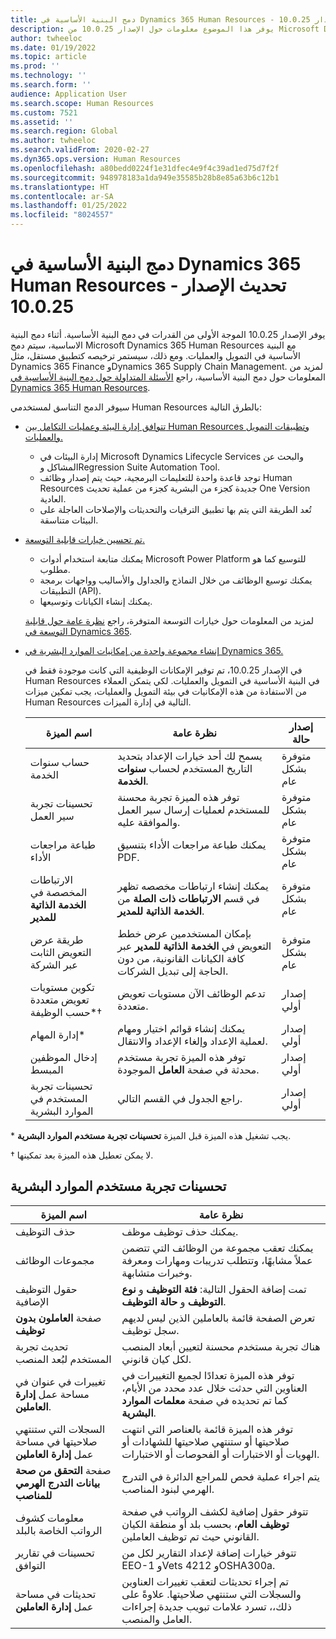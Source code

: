 ```yaml
---
title: دمج البنية الأساسية في Dynamics 365 Human Resources - تحديث الإصدار 10.0.25
description: يوفر هذا الموضوع معلومات حول الإصدار 10.0.25 من Microsoft Dynamics 365 Human Resources، الذي يوفر الموجة الأولى من القدرات في دمج البنية الأساسية.
author: twheeloc
ms.date: 01/19/2022
ms.topic: article
ms.prod: ''
ms.technology: ''
ms.search.form: ''
audience: Application User
ms.search.scope: Human Resources
ms.custom: 7521
ms.assetid: ''
ms.search.region: Global
ms.author: twheeloc
ms.search.validFrom: 2020-02-27
ms.dyn365.ops.version: Human Resources
ms.openlocfilehash: a80bedd0224f1e31dfec4e9f4c39ad1ed75d7f2f
ms.sourcegitcommit: 948978183a1da949e35585b28b8e85a63b6c12b1
ms.translationtype: HT
ms.contentlocale: ar-SA
ms.lasthandoff: 01/25/2022
ms.locfileid: "8024557"
---
```

# <a name="dynamics-365-human-resources-infrastructure-merge---release-10025-update"></a>دمج البنية الأساسية في Dynamics 365 Human Resources - تحديث الإصدار 10.0.25

يوفر الإصدار 10.0.25 الموجة الأولى من القدرات في دمج البنية الأساسية.‬ أثناء دمج البنية الاساسية، سيتم دمج Microsoft Dynamics 365 Human Resources مع البنية الأساسية في التمويل والعمليات. ومع ذلك، سيستمر ترخيصه كتطبيق مستقل، مثل Dynamics 365 Finance وDynamics 365 Supply Chain Management. لمزيد من المعلومات حول دمج البنية الأساسية، راجع [الأسئلة المتداولة حول دمج البنية الأساسية في Dynamics 365 Human Resources](../human-resources/hr-infrastructure-merge-faq.md).

سيوفر الدمج التناسق لمستخدمي Human Resources بالطرق التالية:

- [تتوافق إدارة البيئة وعمليات التكامل بين Human Resources وتطبيقات التمويل والعمليات.](/dynamics365-release-plan/2021wave2/human-resources/dynamics365-human-resources/consistent-environment-management-integrations-between-human-resources-finance-operations-apps)

    - إدارة البيئات في Microsoft Dynamics Lifecycle Services والبحث عن المشاكل وRegression Suite Automation Tool.
    - توجد قاعدة واحدة للتعليمات البرمجية، حيث يتم إصدار وظائف Human Resources جديدة كجزء من البشرية كجزء من عملية تحديث One Version العادية.
    - تُعد الطريقة التي يتم بها تطبيق الترقيات والتحديثات والإصلاحات العاجلة على البيئات متناسقة.

- [تم تحسين خيارات قابلية التوسعة.](/dynamics365-release-plan/2021wave2/human-resources/dynamics365-human-resources/improve-extensibility-options.md)

    - يمكنك متابعة استخدام أدوات Microsoft Power Platform للتوسيع كما هو مطلوب.
    - يمكنك توسيع الوظائف من خلال النماذج والجداول والأساليب وواجهات برمجة التطبيقات (API).
    - يمكنك إنشاء الكيانات وتوسيعها.

    لمزيد من المعلومات حول خيارات التوسعة المتوفرة، راجع [نظرة عامة حول قابلية التوسعة في Dynamics 365](../fin-ops-core/dev-itpro/extensibility/extensibility-home-page.md).

- [إنشاء مجموعة واحدة من إمكانيات الموارد البشرية في Dynamics 365.](/dynamics365-release-plan/2021wave2/human-resources/create-one-set-human-resources-capabilities-within-dynamics-365.md)

    في الإصدار 10.0.25، تم توفير الإمكانات الوظيفية التي كانت موجودة فقط في Human Resources في البنية الأساسية في التمويل والعمليات. لكي يتمكن العملاء من الاستفادة من هذه الإمكانيات في بيئة التمويل والعمليات، يجب تمكين ميزات Human Resources التالية في إدارة الميزات.

    | اسم الميزة | نظرة عامة | إصدار حالة | 
    |--------------|----------|----------------| 
    | حساب سنوات الخدمة | يسمح لك أحد خيارات الإعداد بتحديد التاريخ المستخدم لحساب **سنوات الخدمة**. | متوفرة بشكل عام | 
    | تحسينات تجربة سير العمل | توفر هذه الميزة تجربة محسنة للمستخدم لعمليات إرسال سير العمل والموافقة عليه. | متوفرة بشكل عام | 
    | طباعة مراجعات الأداء | يمكنك طباعة مراجعات الأداء بتنسيق PDF. | متوفرة بشكل عام | 
    | الارتباطات المخصصة في **الخدمة الذاتية للمدير** | يمكنك إنشاء ارتباطات مخصصه تظهر في قسم **الارتباطات ذات الصلة** من **الخدمة الذاتية للمدير**. | متوفرة بشكل عام | 
    | طريقة عرض التعويض الثابت عبر الشركة | بإمكان المستخدمين عرض خطط التعويض في **الخدمة الذاتية للمدير** عبر كافة الكيانات القانونية، من دون الحاجة إلى تبديل الشركات. | متوفرة بشكل عام | 
    | تكوين مستويات تعويض متعددة حسب الوظيفة\*&dagger; | تدعم الوظائف الآن مستويات تعويض متعددة. | إصدار أولي | 
    | إدارة المهام\* | يمكنك إنشاء قوائم اختيار ومهام لعملية الإعداد وإلغاء الإعداد والانتقال. | إصدار أولي | 
    | إدخال الموظفين المبسط‬ | توفر هذه الميزة تجربة مستخدم محدثة في صفحة **العامل** الموجودة‏‎. | إصدار أولي | 
    | تحسينات تجربة المستخدم في الموارد البشرية | راجع الجدول في القسم التالي.  | إصدار أولي | 

\* يجب تشغيل هذه الميزة قبل الميزة **تحسينات تجربة مستخدم الموارد البشرية**.

&dagger; لا يمكن تعطيل هذه الميزة بعد تمكينها.

## <a name="human-resource-user-experience-enhancements"></a>تحسينات تجربة مستخدم الموارد البشرية

| اسم الميزة | نظرة عامة | 
|--------------|----------| 
| حذف التوظيف | يمكنك حذف توظيف موظف. | 
| مجموعات الوظائف | يمكنك تعقب مجموعة من الوظائف التي تتضمن عملاً مشابهًا، وتتطلب تدريبات ومهارات ومعرفة وخبرات متشابهة. | 
| حقول التوظيف الإضافية | تمت إضافة الحقول التالية: **فئة التوظيف** و **نوع التوظيف** و **حالة التوظيف**. | 
| صفحة **العاملون بدون توظيف** | تعرض الصفحة قائمة بالعاملين الذين ليس لديهم سجل توظيف. | 
| تحديث تجربة المستخدم لبُعد المنصب | هناك تجربة مستخدم محسنة لتعيين أبعاد المنصب لكل كيان قانوني. | 
| تغييرات في عنوان في مساحة عمل **إدارة العاملين**. | توفر هذه الميزة تعدادًا لجميع التغييرات في العناوين التي حدثت خلال عدد محدد من الأيام، كما تم تحديده في صفحة **معلمات الموارد البشرية**. | 
| السجلات التي ستنتهي صلاحيتها في مساحة عمل **إدارة العاملين** | توفر هذه الميزة قائمة بالعناصر التي انتهت صلاحيتها أو ستنتهي صلاحيتها للشهادات أو الهويات أو الاختبارات أو الفحوصات أو الاختبارات. | 
| صفحة **التحقق من صحة بيانات التدرج الهرمي للمناصب** | يتم اجراء عملية فحص للمراجع الدائرة في التدرج الهرمي لبنود المناصب. | 
| معلومات كشوف الرواتب الخاصة بالبلد | تتوفر حقول إضافية لكشف الرواتب في صفحة **توظيف العام**، بحسب بلد أو منطقة الكيان القانوني حيث تم توظيف العاملين. | 
| تحسينات في تقارير التوافق | تتوفر خيارات إضافة لإعداد التقارير لكل من EEO-1 وVets 4212 وOSHA300a. | 
| تحديثات في مساحة عمل **إدارة العاملين** | تم إجراء تحديثات لتعقب تغييرات العناوين والسجلات التي ستنتهي صلاحيتها. علاوةً على ذلك،، تسرد علامات تبويب جديدة إجراءات العامل والمنصب. | 
